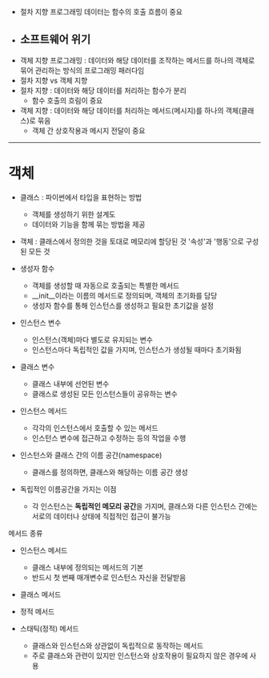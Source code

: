 - 절차 지향 프로그래밍
데이터는 함수의 호출 흐름이 중요
- 소프트웨어 위기
  - 
- 객체 지향 프로그래밍 : 데이터와 해당 데이터를 조작하는 메서드를 하나의 객체로 묶어 관리하는 방식의 프로그래밍 패러다임
- 절차 지향 vs 객체 지향
 - 절차 지향 : 데이터와 해당 데이터를 처리하는 함수가 분리
   - 함수 호출의 흐림이 중요
 - 객체 지향 : 데이터와 해당 데이터를 처리하는 메서드(메시지)를 하나의 객체(클래스)로 묶음 
   - 객체 간 상호작용과 메시지 전달이 중요

----
# 객체
- 클래스 : 파이썬에서 타입을 표현하는 방법
    - 객체를 생성하기 위한 설계도<br>
    - 데이터와 기능을 함께 묶는 방법을 제공
- 객체 : 클래스에서 정의한 것을 토대로 메모리에 할당된 것
'속성'과 '행동'으로 구성된 모든 것
- 생성자 함수
    - 객체를 생성할 때 자동으로 호출되는 특별한 메서드
    - __init__이라는 이름의 메서드로 정의되며, 객체의 초기화를 담당
    - 생성자 함수를 통해 인스턴스를 생성하고 필요한 초기값을 설정
- 인스턴스 변수
  - 인스턴스(객체)마다 별도로 유지되는 변수
  - 인스턴스마다 독립적인 값을 가지며, 인스턴스가 생성될 때마다 초기화됨
- 클래스 변수
  - 클래스 내부에 선언된 변수
  - 클래스로 생성된 모든 인스턴스들이 공유하는 변수
- 인스턴스 메서드
  - 각각의 인스턴스에서 호출할 수 있는 메서드
  - 인스턴스 변수에 접근하고 수정하는 등의 작업을 수행

- 인스턴스와 클래스 간의 이름 공간(namespace)
  - 클래스를 정의하면, 클래스와 해당하는 이름 공간 생성

- 독립적인 이름공간을 가지는 이점
  - 각 인스턴스는 **독립적인 메모리 공간**을 가지며, 클래스와 다른 인스턴스 간에는 서로의 데이터나 상태에 직접적인 접근이 불가능

메서드 종류
- 인스턴스 메서드
  - 클래스 내부에 정의되는 메서드의 기본
  - 반드시 첫 번째 매개변수로 인스턴스 자신을 전달받음
- 클래스 메서드
- 정적 메서드

- 스태틱(정적) 메서드
  - 클래스와 인스턴스와 상관없이 독립적으로 동작하는 메서드
  - 주로 클래스와 관련이 있지만 인스턴스와 상호작용이 필요하지 않은 경우에 사용